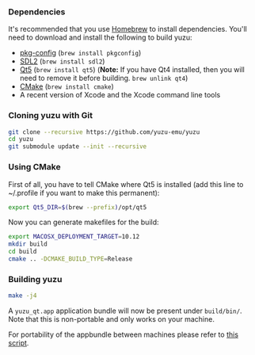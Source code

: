 ### Dependencies

It's recommended that you use [Homebrew](http://brew.sh/) to install dependencies.
You'll need to download and install the following to build yuzu:

* [pkg-config](https://www.freedesktop.org/wiki/Software/pkg-config/) (`brew install pkgconfig`)
* [SDL2](https://www.libsdl.org/download-2.0.php) (`brew install sdl2`)
* [Qt5](https://www.qt.io/download/) (`brew install qt5`) (**Note:** If you have Qt4 installed, then you will need to remove it before building. `brew unlink qt4`)
* [CMake](https://cmake.org/) (`brew install cmake`)
* A recent version of Xcode and the Xcode command line tools

### Cloning yuzu with Git

```bash
git clone --recursive https://github.com/yuzu-emu/yuzu
cd yuzu
git submodule update --init --recursive
```

### Using CMake

First of all, you have to tell CMake where Qt5 is installed (add this line to ~/.profile if you want to make this permanent):

```bash
export Qt5_DIR=$(brew --prefix)/opt/qt5
```

Now you can generate makefiles for the build:

```bash
export MACOSX_DEPLOYMENT_TARGET=10.12
mkdir build
cd build
cmake .. -DCMAKE_BUILD_TYPE=Release
```

### Building yuzu

```bash
make -j4
```

A `yuzu_qt.app` application bundle will now be present under `build/bin/`. Note that this is non-portable and only works on your machine.

For portability of the appbundle between machines please refer to [this script](https://github.com/yuzu-emu/yuzu/blob/master/.travis/macos/upload.sh).